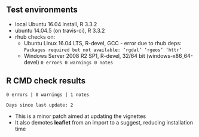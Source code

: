 ## Test environments
* local Ubuntu 16.04 install, R 3.3.2
* ubuntu 14.04.5 (on travis-ci), R 3.3.2
* rhub checks on:
    * Ubuntu Linux 16.04 LTS, R-devel, GCC - error due to rhub deps:
    `Packages required but not available: ‘rgdal’ ‘rgeos’ ‘httr’`
    * Windows Server 2008 R2 SP1, R-devel, 32/64 bit (windows-x86_64-devel)
    `0 errors 0 warnings 0 notes`

## R CMD check results

`0 errors | 0 warnings | 1 notes`

```
Days since last update: 2
```

* This is a minor patch aimed at updating the vignettes
* It also demotes **leaflet** from an import to a suggest, reducing installation time